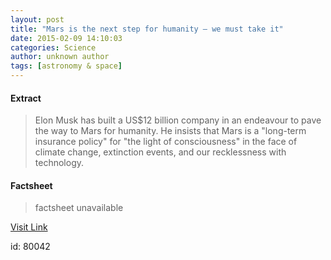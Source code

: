 ```yaml
---
layout: post
title: "Mars is the next step for humanity – we must take it"
date: 2015-02-09 14:10:03
categories: Science
author: unknown author
tags: [astronomy & space]
---
```



#### Extract
>Elon Musk has built a US$12 billion company in an endeavour to pave the way to Mars for humanity. He insists that Mars is a "long-term insurance policy" for "the light of consciousness" in the face of climate change, extinction events, and our recklessness with technology.

#### Factsheet
>factsheet unavailable

[Visit Link](http://phys.org/news342694192.html)

id:   80042
